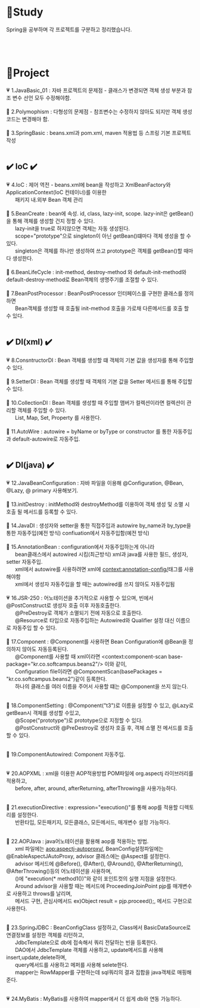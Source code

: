 # :page_with_curl:Study
Spring을 공부하며 각 프로젝트를 구분하고 정리했습니다.<br><br><br><br>
#  :file_folder:Project
:heartpulse: 1.JavaBasic_01 : 자바 프로젝트의 문제점 - 클래스가 변경되면 객체 생성 부분과 참조 변수 선언 모두 수정해야함.<br><br>
:green_heart: 2.Polymophism : 다형성의 문제점 - 참조변수는 수정하지 않아도 되지만 객체 생성 코드는 변경해야 함.<br><br>
:blue_heart: 3.SpringBasic : beans.xml과 pom.xml, maven 적용법 등 스프링 기본 프로젝트 작성<br><br>

 ## :heavy_check_mark: IoC :heavy_check_mark:
:heartpulse: 4.IoC : 제어 역전 - beans.xml에 bean을 작성하고 XmlBeanFactory와 ApplicationContext(IoC 컨테이너)를 이용한<br>
&nbsp;&nbsp;&nbsp;&nbsp;&nbsp; 패키지 내.외부 Bean 객체 관리<br><br>
:green_heart: 5.BeanCreate : bean에 속성. id, class, lazy-init, scope. lazy-init은 getBean()을 통해 객체를 생성할 건지 정할 수 있다.<br>
&nbsp;&nbsp;&nbsp;&nbsp;&nbsp; lazy-init을 true로 하지않으면 객체는 자동 생성된다.<br>
&nbsp;&nbsp;&nbsp;&nbsp;&nbsp; scope="prototype"으로 singleton이 아닌 getBean()떄마다 객체 생성을 할 수 있다.<br>
&nbsp;&nbsp;&nbsp;&nbsp;&nbsp; singleton은 객체를 하나만 생성하여 쓰고 prototype은 객체를 getBean()할 때마다 생성한다.<br><br>
:blue_heart: 6.BeanLifeCycle : init-method, destroy-method 와 default-init-method와 default-destroy-method로 Bean객체의 생명주기를 조절할 수 있다.<br><br>
:purple_heart: 7.BeanPostProcessor : BeanPostProcessor 인터페이스를 구현한 클래스를 정의하면<br>
&nbsp;&nbsp;&nbsp;&nbsp;&nbsp; Bean객체를 생성할 때 호출될 init-method 호출을 가로채 다른메서드를 호출 할 수 있다.<br><br>
 ## :heavy_check_mark: DI(xml) :heavy_check_mark:

:heartpulse: 8.ConsntructorDI : Bean 객체를 생성할 떄 객체의 기본 값을 생성자를 통해 주입할 수 있다.<br><br>
:green_heart: 9.SetterDI : Bean 객체를 생성할 때 객체의 기본 값을 Setter 메서드를 통해 주입할 수 있다.<br><br>
:blue_heart: 10.CollectionDI : Bean 객체를 생성할 때 주입할 맴버가 컬렉션이라면 컬렉션이 관리할 객체를 주입할 수 있다.<br>
&nbsp;&nbsp;&nbsp;&nbsp;&nbsp; List, Map, Set, Property 를 사용한다.<br><br>
:purple_heart: 11.AutoWire : autowire = byName or byType or constructor 를 통한 자동주입과 default-autowire로 자동주입.<br><br>

## :heavy_check_mark: DI(java) :heavy_check_mark:
:heartpulse: 12.JavaBeanConfiguration : 자바 파일을 이용해 @Configuration, @Bean, @Lazy, @ primary 사용해보기.<br><br>
:green_heart: 13.initDestroy : initMethod와 destroyMethod를 이용하여 객체 생성 및 소멸 시 호출 될 메서드를 등록할 수 있다.<br><br>
:blue_heart: 14.JavaDI : 생성자와 setter을 통한 직접주입과 autowire by_name과 by_type을 통한 자동주입(예전 방식)
confiuation에서 자동주입함(예전 방식)<br><br>
:purple_heart: 15.AnnotationBean : configuration에서 자동주입하는게 아니라<br>
&nbsp;&nbsp;&nbsp;&nbsp;&nbsp; bean클래스에서 autowired 시킴(최근방식)
		xml과 java를 사용한 필드, 생성자, setter 자동주입.<br>
&nbsp;&nbsp;&nbsp;&nbsp;&nbsp; xml에서 autowire를 사용하려면 xml에 <context:annotation-config/>태그를 사용해야함<br>
&nbsp;&nbsp;&nbsp;&nbsp;&nbsp; xml에서 생성자 자동주입을 할 때는 autowired를 쓰지 않아도 자동주입됨<br><br>
:heartpulse: 16.JSR-250 : 어노테이션을 추가적으로 사용할 수 있으며, 빈에서 @PostConstruct로 생성자 호출 이후 자동호출한다.<br>
&nbsp;&nbsp;&nbsp;&nbsp;&nbsp; @PreDestroy로 객체가 소멸되기 전에 자동으로 호출한다.<br>
&nbsp;&nbsp;&nbsp;&nbsp;&nbsp; @Resource로 타입으로 자동주입하는 Autowired와 Qualifier 설정 대신 이름으로 자동주입 할 수 있다.<br><br>
:green_heart: 17.Component : @Component를 사용하면 Bean Configuration에 @Bean을 정의하지 않아도 자동등록된다.<br>
&nbsp;&nbsp;&nbsp;&nbsp;&nbsp; @Component를 사용할 때 xml이라면 <context:component-scan base-package="kr.co.softcampus.beans2"/> 이와 같이,<br>
&nbsp;&nbsp;&nbsp;&nbsp;&nbsp; Configuration file이라면 @ComponentScan(basePackages = "kr.co.softcampus.beans2")같이 등록한다.<br>
&nbsp;&nbsp;&nbsp;&nbsp;&nbsp; 하나의 클래스를 여러 이름을 주어서 사용할 떄는 @Component을 쓰지 않는다.<br><br>

:blue_heart: 18.ComponentSetting : @Component("t3")로 이름을 설정할 수 있고, @Lazy로 getBean시 객체를 생성할 수있고,<br> 
&nbsp;&nbsp;&nbsp;&nbsp;&nbsp; @Scope("prototype")로 prototype으로 지정할 수 있다.<br>
&nbsp;&nbsp;&nbsp;&nbsp;&nbsp; @PostConstruct와 @PreDestroy로 생성자 호출 후, 객체 소멸 전 메서드를 호출 할 수 있다.<br><br>

:purple_heart: 19.ComponentAutowired: Component 자동주입.<br><br>

:heartpulse: 20.AOPXML : xml을 이용한 AOP적용방법
	POM파일에 org.aspectj 라이브러리를 적용하고,<br>
&nbsp;&nbsp;&nbsp;&nbsp;&nbsp; before, after, around, afterReturning, afterThrowing을 사용가능하다.<br><br>

:green_heart: 21.executionDirective : expression="execution()"를 통해 aop를 적용할 디렉토리를 설정한다.<br>
&nbsp;&nbsp;&nbsp;&nbsp;&nbsp; 반환타입, 모든패키지, 모든클래스, 모든메서드, 매개변수 설정 가능하다.<br><br>

:blue_heart: 22.AOPJava : java어노테이션을 활용해 aop를 적용하는 방법.<br>
&nbsp;&nbsp;&nbsp;&nbsp;&nbsp; xml 파일에는 <aop:aspectj-autoproxy/>,
BeanConfig설정파일에는 @EnableAspectJAutoProxy,
advisor 클래스에는 @Aspect를 설정한다.<br>
&nbsp;&nbsp;&nbsp;&nbsp;&nbsp; advisor 메서드에 @Before(), @After(), @Around(), @AfterReturning(), @AfterThrowing()등의 어노테이션을 사용하며,<br>
&nbsp;&nbsp;&nbsp;&nbsp;&nbsp; ()에 "execution(* method1())"와 같이 포인트컷의 실행 지점을 설정한다.<br>
&nbsp;&nbsp;&nbsp;&nbsp;&nbsp; Around advisor을 사용할 때는 메서드에 ProceedingJoinPoint pjp를 매개변수로 사용하고 throws를 날리며,<br>
&nbsp;&nbsp;&nbsp;&nbsp;&nbsp; 메서드 구현, 관심사메서드 ex)Object result = pjp.proceed();, 메서드 구현으로 사용한다.<br><br>

:purple_heart: 23.SpringJDBC : BeanConfigClass 설정하고, Class에서 BasicDataSource로 연결정보를 설정한 객체를 리턴하고,<br>
&nbsp;&nbsp;&nbsp;&nbsp;&nbsp; JdbcTemplate으로 db에 접속해서 쿼리 전달하는 빈을 등록한다.<br>
&nbsp;&nbsp;&nbsp;&nbsp;&nbsp; DAO에서 JdbcTemplate 객체를 사용하고, update메서드를 사용해insert,update,delete하며,<br>
&nbsp;&nbsp;&nbsp;&nbsp;&nbsp; query메서드를 사용하고 메퍼를 사용해 selete한다.<br>
&nbsp;&nbsp;&nbsp;&nbsp;&nbsp; mapper는 RowMapper를 구현하는데 sql쿼리의 결과 집합을 java객체로 매핑해준다.<br><br>

:heartpulse: 24.MyBatis : MyBatis를 사용하여 mapper에서 더 쉽게 db와 연동 가능하다.<br><br>
